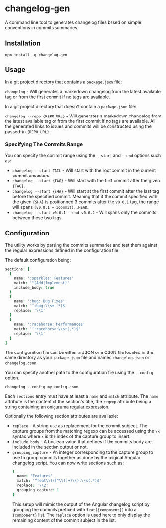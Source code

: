 # changelog-gen

A command line tool to generates changelog files based on simple conventions in commits summaries.

## Installation

`npm install -g changelog-gen`

## Usage

In a git project directory that contains a `package.json` file:

`changelog` - Will generates a markedown changelog from the latest available tag or from the first commit if no tags are available.

In a git project  directory that doesn't contain a `package.json` file:

`changelog --repo {REPO_URL}` - Will generates a markedown changelog from the latest available tag or from the first commit if no tags are available. All the generated links to issues and commits will be constructed using the passed-in `{REPO_URL}`.

### Specifying The Commits Range

You can specify the commit range using the `--start` and `--end` options such as:

- `changelog --start TAIL` - Will start with the root commit in the current commit ancestors.
- `changelog --start {TAG}` - Will start with the first commit after the given `{TAG}`.
- `changelog --start {SHA}` - Will start at the first commit after the last tag before the specified commit. Meaning that if the commit specified with the given `{SHA}` is positionned 3 commits after the `v0.0.1` tag, the range will spans `(v0.0.1 + 1commit)..HEAD`.
- `changelog --start v0.0.1 --end v0.0.2` - Will spans only the commits between these two tags.

## Configuration

The utility works by parsing the commits summaries and test them against the regular expressions defined in the configuration file.

The default configuration being:

```coffee
sections: [
  {
    name: ':sparkles: Features'
    match: '^(Add|Implement)'
    include_body: true
  }
  {
    name: ':bug: Bug Fixes'
    match: '^:bug:\\s+(.*)$'
    replace: '\\1'
  }
  {
    name: ':racehorse: Performances'
    match: '^:racehorse:\\s+(.*)$'
    replace: '\\1'
  }
]
```

The configuration file can be either a JSON or a CSON file located in the same directory as your `package.json` file and named `changelog.json` or `changelog.cson`.

You can specify another path to the configuration file using the `--config` option.

`changelog --config my_config.cson`

Each `sections` entry must have at least a `name` and `match` attribute. The `name` attribute is the content of the section's title, the `regexp` attribute being a string containing an [oniguruma regular expression](http://www.geocities.jp/kosako3/oniguruma/doc/RE.txt).

Optionally the following section attributes are available:
- `replace` - A string use as replacement for the commit subject. The capture groups from the matching regexp can be accessed using the `\x` syntax where `x` is the index of the capture group to insert.
- `include_body` - A boolean value that defines if the commits body are included in the section output or not.
- `grouping_capture` - An integer corresponding to the capture group to use to group commits together as done by the original Angular changelog script. You can now write sections such as:
  ```coffee
  {
    name: 'Features'
    match: '^feat\\(([^\\)]+)\\):\\s(.*)$'
    replace: '\\2'
    grouping_capture: 1
  }
  ```
  This setup will mimic the output of the Angular changelog script by grouping the commits prefixed with `feat({component})` into a `{component}` list. The `replace` option is used here to only display the remaining content of the commit subject in the list.
